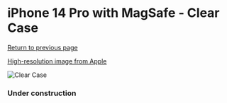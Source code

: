 # iPhone 14 Pro  with MagSafe - Clear Case

[Return to previous page](/iphone_14)

[High-resolution image from Apple](https://store.storeimages.cdn-apple.com/8756/as-images.apple.com/is/MPU63?wid=4500&hei=4500&fmt=png)

<div style="width: 384px"><img src="/everysource/MPU63.png" alt="Clear Case"></div>

### Under construction
